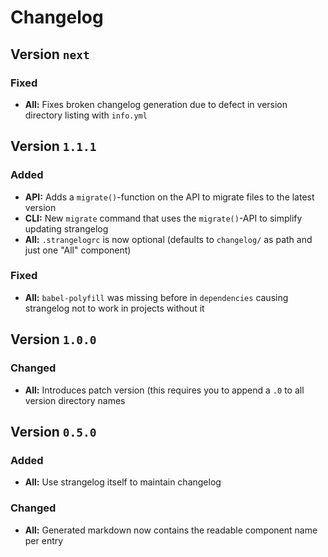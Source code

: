 # Changelog

## Version `next`





### Fixed
- **All:** Fixes broken changelog generation due to defect in version directory listing with `info.yml`

## Version `1.1.1`

### Added
- **API:** Adds a `migrate()`-function on the API to migrate files to the latest version
- **CLI:** New `migrate` command that uses the `migrate()`-API to simplify updating strangelog
- **All:** `.strangelogrc` is now optional (defaults to `changelog/` as path and just one "All" component)



### Fixed
- **All:** `babel-polyfill` was missing before in `dependencies` causing strangelog not to work in projects without it

## Version `1.0.0`



### Changed
- **All:** Introduces patch version (this requires you to append a `.0` to all version directory names



## Version `0.5.0`

### Added
- **All:** Use strangelog itself to maintain changelog

### Changed
- **All:** Generated markdown now contains the readable component name per entry

